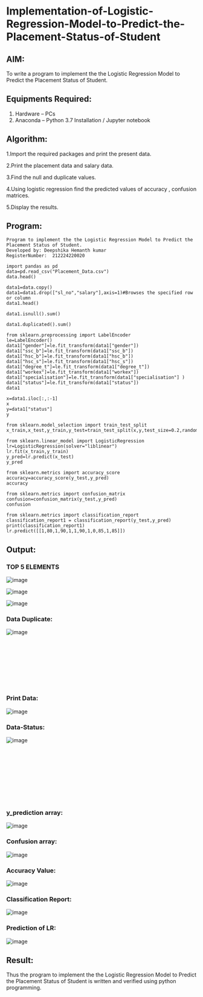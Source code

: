 # Implementation-of-Logistic-Regression-Model-to-Predict-the-Placement-Status-of-Student

## AIM:
To write a program to implement the the Logistic Regression Model to Predict the Placement Status of Student.

## Equipments Required:
1. Hardware – PCs
2. Anaconda – Python 3.7 Installation / Jupyter notebook

## Algorithm:
1.Import the required packages and print the present data.

2.Print the placement data and salary data.

3.Find the null and duplicate values.

4.Using logistic regression find the predicted values of accuracy , confusion matrices.

5.Display the results.

## Program:
```
Program to implement the the Logistic Regression Model to Predict the Placement Status of Student.
Developed by: Deepshika Hemanth kumar 
RegisterNumber:  212224220020
```
```
import pandas as pd
data=pd.read_csv("Placement_Data.csv")
data.head()

data1=data.copy()
data1=data1.drop(["sl_no","salary"],axis=1)#Browses the specified row or column
data1.head()

data1.isnull().sum()

data1.duplicated().sum()

from sklearn.preprocessing import LabelEncoder
le=LabelEncoder()
data1["gender"]=le.fit_transform(data1["gender"])
data1["ssc_b"]=le.fit_transform(data1["ssc_b"])
data1["hsc_b"]=le.fit_transform(data1["hsc_b"])
data1["hsc_s"]=le.fit_transform(data1["hsc_s"])
data1["degree_t"]=le.fit_transform(data1["degree_t"])
data1["workex"]=le.fit_transform(data1["workex"])
data1["specialisation"]=le.fit_transform(data1["specialisation"] )     
data1["status"]=le.fit_transform(data1["status"])       
data1 

x=data1.iloc[:,:-1]
x
y=data1["status"]
y

from sklearn.model_selection import train_test_split
x_train,x_test,y_train,y_test=train_test_split(x,y,test_size=0.2,random_state=0)

from sklearn.linear_model import LogisticRegression
lr=LogisticRegression(solver="liblinear")
lr.fit(x_train,y_train)
y_pred=lr.predict(x_test)
y_pred

from sklearn.metrics import accuracy_score
accuracy=accuracy_score(y_test,y_pred)
accuracy

from sklearn.metrics import confusion_matrix
confusion=confusion_matrix(y_test,y_pred)
confusion

from sklearn.metrics import classification_report
classification_report1 = classification_report(y_test,y_pred)
print(classification_report1)
lr.predict([[1,80,1,90,1,1,90,1,0,85,1,85]])
```


## Output:

### TOP 5 ELEMENTS
![image](https://github.com/gauthamkrishna7/Implementation-of-Logistic-Regression-Model-to-Predict-the-Placement-Status-of-Student/assets/141175025/0a5cda11-f165-4e1b-86ec-5f16a2f1ee09)

![image](https://github.com/gauthamkrishna7/Implementation-of-Logistic-Regression-Model-to-Predict-the-Placement-Status-of-Student/assets/141175025/01a8cd00-a0ac-49e9-bdc5-116dc5c20f3d)

![image](https://github.com/gauthamkrishna7/Implementation-of-Logistic-Regression-Model-to-Predict-the-Placement-Status-of-Student/assets/141175025/877b2b6f-3436-47e1-9833-e0f9ad9aa560)

### Data Duplicate:
![image](https://github.com/gauthamkrishna7/Implementation-of-Logistic-Regression-Model-to-Predict-the-Placement-Status-of-Student/assets/141175025/9f5231e0-796f-4f94-a0bf-d38784643278)

<br>
<br>
<br>
<br>
<br>
<br>
<br>


### Print Data:
![image](https://github.com/gauthamkrishna7/Implementation-of-Logistic-Regression-Model-to-Predict-the-Placement-Status-of-Student/assets/141175025/8ff146fd-7c1b-4323-8bba-b9fedaee4ab1)

### Data-Status:
![image](https://github.com/gauthamkrishna7/Implementation-of-Logistic-Regression-Model-to-Predict-the-Placement-Status-of-Student/assets/141175025/8e99861d-c573-4987-9024-596a68482332)

<br>
<br>
<br>
<br>
<br>
<br>
<br>
<br>



### y_prediction array:
![image](https://github.com/gauthamkrishna7/Implementation-of-Logistic-Regression-Model-to-Predict-the-Placement-Status-of-Student/assets/141175025/a0cf6d5c-79d4-485e-84ea-e6601f115379)



### Confusion array:
![image](https://github.com/gauthamkrishna7/Implementation-of-Logistic-Regression-Model-to-Predict-the-Placement-Status-of-Student/assets/141175025/58525a0d-f694-4ddf-ac84-5b596381c5ef)


### Accuracy Value:
![image](https://github.com/gauthamkrishna7/Implementation-of-Logistic-Regression-Model-to-Predict-the-Placement-Status-of-Student/assets/141175025/4f64023f-c3c2-45d2-afca-b68b780f5279)


### Classification Report:
![image](https://github.com/gauthamkrishna7/Implementation-of-Logistic-Regression-Model-to-Predict-the-Placement-Status-of-Student/assets/141175025/9a18c485-4dcb-4116-b6d5-f8fdab5de668)

### Prediction of LR:
![image](https://github.com/gauthamkrishna7/Implementation-of-Logistic-Regression-Model-to-Predict-the-Placement-Status-of-Student/assets/141175025/e0aeefa2-a16d-40cd-b5ab-b1b1a22044f1)



## Result:
Thus the program to implement the the Logistic Regression Model to Predict the Placement Status of Student is written and verified using python programming.
